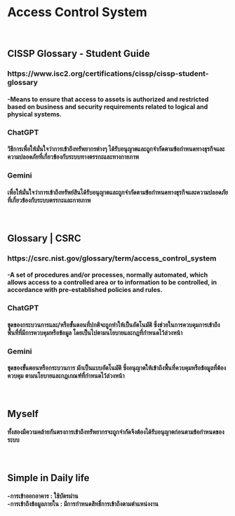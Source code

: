 <table>
  <h1>Access Control System</h1>
  <br>
  <h2>CISSP Glossary - Student Guide</h2>
  <h3>https://www.isc2.org/certifications/cissp/cissp-student-glossary</h3>
  <h4>  -Means to ensure that access to assets is authorized and restricted based on business and security requirements related to logical and physical systems.</h4>
  <h3>ChatGPT</h3>
  <h4>  วิธีการเพื่อให้มั่นใจว่าการเข้าถึงทรัพยากรต่างๆ ได้รับอนุญาตและถูกจำกัดตามข้อกำหนดทางธุรกิจและความปลอดภัยที่เกี่ยวข้องกับระบบทางตรรกะและทางกายภาพ</h4>
  <h3>Gemini</h3>
  <h4>  เพื่อให้มั่นใจว่าการเข้าถึงทรัพย์สินได้รับอนุญาตและถูกจำกัดตามข้อกำหนดทางธุรกิจและความปลอดภัยที่เกี่ยวข้องกับระบบตรรกะและกายภาพ</h4>
  <br>
  <h2>Glossary | CSRC</h2>
  <h3>https://csrc.nist.gov/glossary/term/access_control_system</h3>
  <h4>  -A set of procedures and/or processes, normally automated, which allows access to a controlled area or to information to be controlled, in accordance with pre-established policies and rules.</h4>
  <h3>ChatGPT</h3>
  <h4>  ชุดของกระบวนการและ/หรือขั้นตอนที่ปกติจะถูกทำให้เป็นอัตโนมัติ ซึ่งช่วยในการควบคุมการเข้าถึงพื้นที่ที่มีการควบคุมหรือข้อมูล โดยเป็นไปตามนโยบายและกฎที่กำหนดไว้ล่วงหน้า</h4>
  <h3>Gemini</h3>
  <h4>  ชุดของขั้นตอนหรือกระบวนการ มักเป็นแบบอัตโนมัติ ซึ่งอนุญาตให้เข้าถึงพื้นที่ควบคุมหรือข้อมูลที่ต้องควบคุม ตามนโยบายและกฎเกณฑ์ที่กำหนดไว้ล่วงหน้า</h4>
  <br>
  <h2>Myself</h2>
  <h4>  ทั้งสองมีความคล้ายกันตรงการเข้าถึงทรัพยากรจะถูกจำกัดจึงต้องได้รับอนุญาตก่อนตามข้อกำหนดของระบบ</h4>
  <br>
  <h2>Simple in Daily life</h2>
  <h4>  -การเข้าออกอาคาร : ใช้บัตรผ่าน
    <br>
        -การเข้าถึงข้อมูลภายใน : มีการกำหนดสิทธิ์การเข้าถึงตามตำแหน่งงาน
  </h4>
</table>
